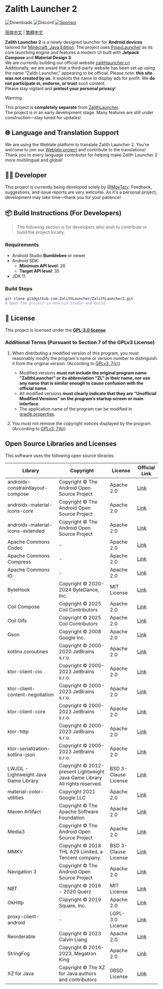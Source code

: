 # Zalith Launcher 2
![Downloads](https://img.shields.io/github/downloads/ZalithLauncher/ZalithLauncher2/total)
![Discord](https://img.shields.io/discord/1409012263423185039?logo=discord&label=Discord&color=7289DA&link=https%3A%2F%2Fdiscord.gg%2FyDDkTHp4cJ)
[![Sponsor](https://img.shields.io/badge/sponsor-30363D?logo=GitHub-Sponsors)](https://afdian.com/a/MovTery)
<!-- [![QQ](https://img.shields.io/badge/QQ-blue)](https://qm.qq.com/q/2MVxS0B29y) -->

[简体中文](README_ZH_CN.md) | [繁體中文](README_ZH_TW.md)

**Zalith Launcher 2** is a newly designed launcher for **Android devices** tailored for [Minecraft: Java Edition](https://www.minecraft.net/). The project uses [PojavLauncher](https://github.com/PojavLauncherTeam/PojavLauncher/tree/v3_openjdk/app_pojavlauncher/src/main/jni) as its core launching engine and features a modern UI built with **Jetpack Compose** and **Material Design 3**.  
We are currently building our official website [zalithlauncher.cn](https://zalithlauncher.cn)  
Additionally, we are aware that a third-party website has been set up using the name “Zalith Launcher,” appearing to be official. Please note: **this site was not created by us**. It exploits the name to display ads for profit. We **do not participate in, endorse, or trust** such content.  
Please stay vigilant and **protect your personal privacy**!  

> [!WARNING]
> This project is **completely separate** from [ZalithLauncher](https://github.com/ZalithLauncher/ZalithLauncher).  
> The project is in an early development stage. Many features are still under construction—stay tuned for updates!

## 🌐 Language and Translation Support

We are using the Weblate platform to translate Zalith Launcher 2. You're welcome to join our [Weblate project](https://hosted.weblate.org/projects/zalithlauncher2) and contribute to the translations!  
Thank you to every language contributor for helping make Zalith Launcher 2 more multilingual and global!

## 👨‍💻 Developer

This project is currently being developed solely by [@MovTery](https://github.com/MovTery).
Feedback, suggestions, and issue reports are very welcome. As it's a personal project, development may take time—thank you for your patience!

## 📦 Build Instructions (For Developers)

> The following section is for developers who wish to contribute or build the project locally.

### Requirements

* Android Studio **Bumblebee** or newer
* Android SDK:
  * **Minimum API level**: 26
  * **Target API level**: 35
* JDK 11

### Build Steps

```bash
git clone git@github.com:ZalithLauncher/ZalithLauncher2.git
# Open the project in Android Studio and build
```

## 📜 License

This project is licensed under the **[GPL-3.0 license](LICENSE)**.

### Additional Terms (Pursuant to Section 7 of the GPLv3 License)

1. When distributing a modified version of this program, you must reasonably modify the program's name or version number to distinguish it from the original version. (According to [GPLv3, 7(c)](https://github.com/ZalithLauncher/ZalithLauncher2/blob/969827b/LICENSE#L372-L374))
    - Modified versions **must not include the original program name "ZalithLauncher" or its abbreviation "ZL" in their name, nor use any name that is similar enough to cause confusion with the official name**.
    - All modified versions **must clearly indicate that they are “Unofficial Modified Versions” on the program’s startup screen or main interface**.
    - The application name of the program can be modified in [gradle.properties](./ZalithLauncher/gradle.properties).

2. You must not remove the copyright notices displayed by the program. (According to [GPLv3, 7(b)](https://github.com/ZalithLauncher/ZalithLauncher2/blob/969827b/LICENSE#L368-L370))

## Open Source Libraries and Licenses

This software uses the following open source libraries:

| Library                               | Copyright                                                                   | License              | Official Link                                                                     |
|---------------------------------------|-----------------------------------------------------------------------------|----------------------|-----------------------------------------------------------------------------------|
| androidx-constraintlayout-compose     | Copyright © The Android Open Source Project                                 | Apache 2.0           | [Link](https://developer.android.com/develop/ui/compose/layouts/constraintlayout) |
| androidx-material-icons-core          | Copyright © The Android Open Source Project                                 | Apache 2.0           | [Link](https://developer.android.com/jetpack/androidx/releases/compose-material)  |
| androidx-material-icons-extended      | Copyright © The Android Open Source Project                                 | Apache 2.0           | [Link](https://developer.android.com/jetpack/androidx/releases/compose-material)  |
| Apache Commons Codec                  | -                                                                           | Apache 2.0           | [Link](https://commons.apache.org/proper/commons-codec)                           |
| Apache Commons Compress               | -                                                                           | Apache 2.0           | [Link](https://commons.apache.org/proper/commons-compress)                        |
| Apache Commons IO                     | -                                                                           | Apache 2.0           | [Link](https://commons.apache.org/proper/commons-io)                              |
| ByteHook                              | Copyright © 2020-2024 ByteDance, Inc.                                       | MIT License          | [Link](https://github.com/bytedance/bhook)                                        |
| Coil Compose                          | Copyright © 2025 Coil Contributors                                          | Apache 2.0           | [Link](https://github.com/coil-kt/coil)                                           |
| Coil Gifs                             | Copyright © 2025 Coil Contributors                                          | Apache 2.0           | [Link](https://github.com/coil-kt/coil)                                           |
| Gson                                  | Copyright © 2008 Google Inc.                                                | Apache 2.0           | [Link](https://github.com/google/gson)                                            |
| kotlinx.coroutines                    | Copyright © 2000-2020 JetBrains s.r.o.                                      | Apache 2.0           | [Link](https://github.com/Kotlin/kotlinx.coroutines)                              |
| ktor-client-cio                       | Copyright © 2000-2023 JetBrains s.r.o.                                      | Apache 2.0           | [Link](https://ktor.io)                                                           |
| ktor-client-content-negotiation       | Copyright © 2000-2023 JetBrains s.r.o.                                      | Apache 2.0           | [Link](https://ktor.io)                                                           |
| ktor-client-core                      | Copyright © 2000-2023 JetBrains s.r.o.                                      | Apache 2.0           | [Link](https://ktor.io)                                                           |
| ktor-http                             | Copyright © 2000-2023 JetBrains s.r.o.                                      | Apache 2.0           | [Link](https://ktor.io)                                                           |
| ktor-serialization-kotlinx-json       | Copyright © 2000-2023 JetBrains s.r.o.                                      | Apache 2.0           | [Link](https://ktor.io)                                                           |
| LWJGL - Lightweight Java Game Library | Copyright © 2012-present Lightweight Java Game Library All rights reserved. | BSD 3-Clause License | [Link](https://github.com/LWJGL/lwjgl3)                                           |
| material-color-utilities              | Copyright 2021 Google LLC                                                   | Apache 2.0           | [Link](https://github.com/material-foundation/material-color-utilities)           |
| Maven Artifact                        | Copyright © The Apache Software Foundation                                  | Apache 2.0           | [Link](https://github.com/apache/maven/tree/maven-3.9.9/maven-artifact)           |
| Media3                                | Copyright © The Android Open Source Project                                 | Apache 2.0           | [Link](https://developer.android.com/jetpack/androidx/releases/media3)            |
| MMKV                                  | Copyright © 2018 THL A29 Limited, a Tencent company.                        | BSD 3-Clause License | [Link](https://github.com/Tencent/MMKV)                                           |
| Navigation 3                          | Copyright © The Android Open Source Project                                 | Apache 2.0           | [Link](https://developer.android.com/jetpack/androidx/releases/navigation3)       |
| NBT                                   | Copyright © 2016 - 2020 Querz                                               | MIT License          | [Link](https://github.com/Querz/NBT)                                              |
| OkHttp                                | Copyright © 2019 Square, Inc.                                               | Apache 2.0           | [Link](https://github.com/square/okhttp)                                          |
| proxy-client-android                  | -                                                                           | LGPL-3.0 License     | [Link](https://github.com/TouchController/TouchController)                        |
| Reorderable                           | Copyright © 2023 Calvin Liang                                               | Apache 2.0           | [Link](https://github.com/Calvin-LL/Reorderable)                                  |
| StringFog                             | Copyright © 2016-2023, Megatron King                                        | Apache 2.0           | [Link](https://github.com/MegatronKing/StringFog)                                 |
| XZ for Java                           | Copyright © The XZ for Java authors and contributors                        | 0BSD License         | [Link](https://tukaani.org/xz/java.html)                                          |
